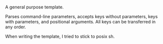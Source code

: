 A general purpose template.

 Parses command-line parameters, accepts keys without parameters, keys with parameters, and positional arguments.  All keys can be transferred in any order. 

 When writing the template, I tried to stick to posix sh. 
